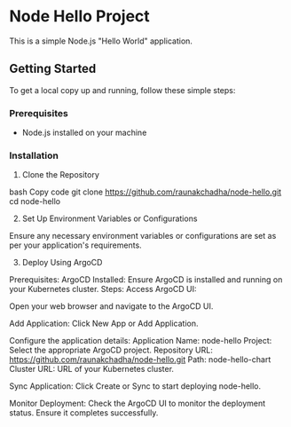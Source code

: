 # Node Hello Project

This is a simple Node.js "Hello World" application.

## Getting Started

To get a local copy up and running, follow these simple steps:

### Prerequisites

- Node.js installed on your machine

### Installation

1. Clone the Repository

bash
Copy code
git clone https://github.com/raunakchadha/node-hello.git
cd node-hello

2. Set Up Environment Variables or Configurations

Ensure any necessary environment variables or configurations are set as per your application's requirements.

3. Deploy Using ArgoCD

Prerequisites:
ArgoCD Installed: Ensure ArgoCD is installed and running on your Kubernetes cluster.
Steps:
Access ArgoCD UI:

Open your web browser and navigate to the ArgoCD UI.

Add Application:
Click New App or Add Application.

Configure the application details:
Application Name: node-hello
Project: Select the appropriate ArgoCD project.
Repository URL: https://github.com/raunakchadha/node-hello.git
Path: node-hello-chart
Cluster URL: URL of your Kubernetes cluster.


Sync Application:
Click Create or Sync to start deploying node-hello.

Monitor Deployment:
Check the ArgoCD UI to monitor the deployment status. Ensure it completes successfully.
